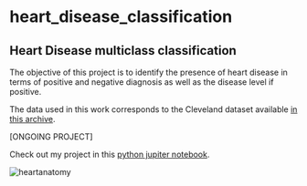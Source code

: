 # heart_disease_classification
## Heart Disease multiclass classification
The objective of this project is to identify the presence of heart disease in terms of positive and negative diagnosis as well as the disease level if positive. 

The data used in this work corresponds to the Cleveland dataset available [in this archive](https://archive.ics.uci.edu/ml/datasets/heart+Disease). 

[ONGOING PROJECT]

Check out my project in this [python jupiter notebook](https://github.com/noursan/clustering_countries/blob/main/countries_pca_clustering.ipynb).

![heartanatomy](https://github.com/noursan/HeartAnatomy.jpg)
